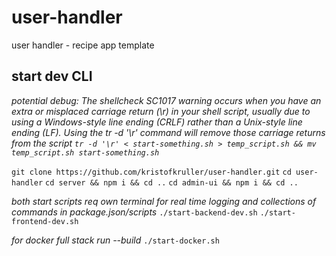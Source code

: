 # user-handler
user handler - recipe app template

## start dev CLI
*potential debug: The shellcheck SC1017 warning occurs when you have an extra or misplaced carriage return (\r) in your shell script, usually due to using a Windows-style line ending (CRLF) rather than a Unix-style line ending (LF). Using the tr -d '\r' command will remove those carriage returns from the script `tr -d '\r' < start-something.sh > temp_script.sh && mv temp_script.sh start-something.sh`*

`git clone https://github.com/kristofkruller/user-handler.git`
`cd user-handler` 
`cd server && npm i && cd ..`
`cd admin-ui && npm i && cd ..`

*both start scripts req own terminal for real time logging and collections of commands in package.json/scripts*
`./start-backend-dev.sh`
`./start-frontend-dev.sh`

*for docker full stack run --build*
`./start-docker.sh`